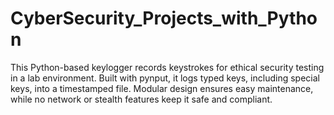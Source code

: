# CyberSecurity_Projects_with_Python
This Python-based keylogger records keystrokes for ethical security testing in a lab environment. Built with pynput, it logs typed keys, including special keys, into a timestamped file. Modular design ensures easy maintenance, while no network or stealth features keep it safe and compliant.
